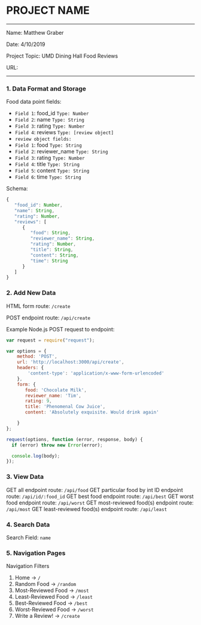 
# PROJECT NAME

---

Name: Matthew Graber

Date: 4/10/2019

Project Topic: UMD Dining Hall Food Reviews

URL: 

---


### 1. Data Format and Storage

Food data point fields:
- `Field 1`: food_id  `Type: Number`
- `Field 2`: name     `Type: String`
- `Field 3`: rating   `Type: Number`
- `Field 4`: reviews  `Type: [review object]`
- `review object fields:`
- `Field 1`: food     `Type: String`
- `Field 2`: reviewer_name `Type: String`
- `Field 3`: rating   `Type: Number`
- `Field 4`: title    `Type: String`
- `Field 5`: content  `Type: String`
- `Field 6`: time     `Type: String`

Schema: 
```javascript
{
   "food_id": Number,
   "name": String,
   "rating": Number,
   "reviews": [
      {
         "food": String,
         "reviewer_name": String,
         "rating": Number,
         "title": String,
         "content": String,
         "time": String
      }
   ]
}
```

### 2. Add New Data

HTML form route: `/create`

POST endpoint route: `/api/create`

Example Node.js POST request to endpoint: 
```javascript
var request = require("request");

var options = { 
    method: 'POST',
    url: 'http://localhost:3000/api/create',
    headers: { 
        'content-type': 'application/x-www-form-urlencoded' 
    },
    form: { 
       food: 'Chocolate Milk',
       reviewer_name: 'Tim',
       rating: 9,
       title: 'Phenomenal Cow Juice',
       content: 'Absolutely exquisite. Would drink again'

    } 
};

request(options, function (error, response, body) {
  if (error) throw new Error(error);

  console.log(body);
});
```

### 3. View Data

GET all endpoint route: `/api/food`
GET particular food by int ID endpoint route: `/api/id/:food_id`
GET best food endpoint route: `/api/best`
GET worst food endpoint route: `/api/worst`
GET most-reviewed food(s) endpoint route: `/api/most`
GET least-reviewed food(s) endpoint route: `/api/least`

### 4. Search Data

Search Field: `name`

### 5. Navigation Pages

Navigation Filters
1. Home -> `/`
2. Random Food -> `/random`
3. Most-Reviewed Food -> `/most`
4. Least-Reviewed Food -> `/least`
5. Best-Reviewed Food -> `/best`
6. Worst-Reviewed Food -> `/worst`
7. Write a Review! -> `/create`

